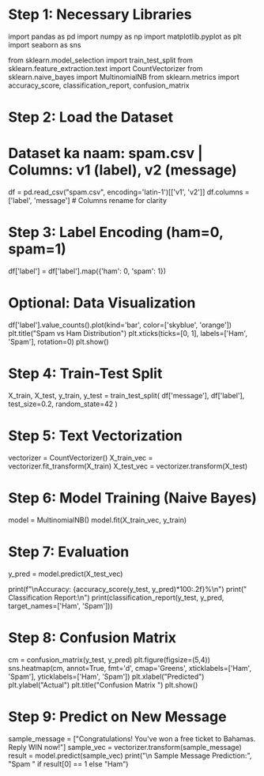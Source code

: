 #  Step 1: Necessary Libraries
import pandas as pd
import numpy as np
import matplotlib.pyplot as plt
import seaborn as sns

from sklearn.model_selection import train_test_split
from sklearn.feature_extraction.text import CountVectorizer
from sklearn.naive_bayes import MultinomialNB
from sklearn.metrics import accuracy_score, classification_report, confusion_matrix

#  Step 2: Load the Dataset
# Dataset ka naam: spam.csv | Columns: v1 (label), v2 (message)
df = pd.read_csv("spam.csv", encoding='latin-1')[['v1', 'v2']]
df.columns = ['label', 'message']  # Columns rename for clarity

#  Step 3: Label Encoding (ham=0, spam=1)
df['label'] = df['label'].map({'ham': 0, 'spam': 1})

# Optional: Data Visualization
df['label'].value_counts().plot(kind='bar', color=['skyblue', 'orange'])
plt.title("Spam vs Ham Distribution")
plt.xticks(ticks=[0, 1], labels=['Ham', 'Spam'], rotation=0)
plt.show()

#  Step 4: Train-Test Split
X_train, X_test, y_train, y_test = train_test_split(
    df['message'], df['label'], test_size=0.2, random_state=42
)

# Step 5: Text Vectorization
vectorizer = CountVectorizer()
X_train_vec = vectorizer.fit_transform(X_train)
X_test_vec = vectorizer.transform(X_test)

#  Step 6: Model Training (Naive Bayes)
model = MultinomialNB()
model.fit(X_train_vec, y_train)

# Step 7: Evaluation
y_pred = model.predict(X_test_vec)

print(f"\nAccuracy: {accuracy_score(y_test, y_pred)*100:.2f}%\n")
print(" Classification Report:\n")
print(classification_report(y_test, y_pred, target_names=['Ham', 'Spam']))

#  Step 8: Confusion Matrix
cm = confusion_matrix(y_test, y_pred)
plt.figure(figsize=(5,4))
sns.heatmap(cm, annot=True, fmt='d', cmap='Greens', xticklabels=['Ham', 'Spam'], yticklabels=['Ham', 'Spam'])
plt.xlabel("Predicted")
plt.ylabel("Actual")
plt.title("Confusion Matrix ")
plt.show()

#  Step 9: Predict on New Message
sample_message = ["Congratulations! You've won a free ticket to Bahamas. Reply WIN now!"]
sample_vec = vectorizer.transform(sample_message)
result = model.predict(sample_vec)
print("\n Sample Message Prediction:", "Spam " if result[0] == 1 else "Ham")
